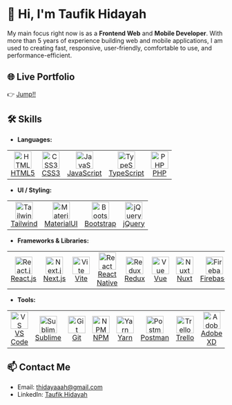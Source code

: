 # 👋 Hi, I'm Taufik Hidayah

My main focus right now is as a **Frontend Web** and **Mobile Developer**. With more than 5 years of experience building web and mobile applications, I am used to creating fast, responsive, user-friendly, comfortable to use, and performance-efficient.

## 🌐 Live Portfolio
👉 [Jump!!](https://thidayah.github.io)

<!--
## 📂 Projects
- **Project Name 1** – A short description.
- **Project Name 2** – Another cool project.
- **More...** – I’m always building!
-->

## 🛠️ Skills
- **Languages:**
<table>
  <tr>
    <td align="center">
      <a href="https://developer.mozilla.org/en-US/docs/Web/HTML" target="_blank">
        <img src="https://cdn.jsdelivr.net/gh/devicons/devicon/icons/html5/html5-original.svg" width="40" alt="HTML5"/>
        <br/>HTML5
      </a>
    </td>
    <td align="center">
      <a href="https://developer.mozilla.org/en-US/docs/Web/CSS" target="_blank">
        <img src="https://cdn.jsdelivr.net/gh/devicons/devicon/icons/css3/css3-original.svg" width="40" alt="CSS3"/>
        <br/>CSS3
      </a>
    </td>
    <td align="center">
      <a href="https://developer.mozilla.org/en-US/docs/Web/JavaScript" target="_blank">
        <img src="https://cdn.jsdelivr.net/gh/devicons/devicon/icons/javascript/javascript-original.svg" width="40" alt="JavaScript"/>
        <br/>JavaScript
      </a>
    </td>
    <td align="center">
      <a href="https://www.typescriptlang.org/" target="_blank">
        <img src="https://cdn.jsdelivr.net/gh/devicons/devicon/icons/typescript/typescript-original.svg" width="40" alt="TypeScript"/>
        <br/>TypeScript
      </a>
    </td>
    <td align="center">
      <a href="https://www.php.net/" target="_blank">
        <img src="https://cdn.jsdelivr.net/gh/devicons/devicon/icons/php/php-original.svg" width="40" alt="PHP"/>
        <br/>PHP
      </a>
    </td>
  </tr>
</table>

- **UI / Styling:**
<table>
  <tr>
    <td align="center">
      <a href="https://tailwindcss.com/" target="_blank">
        <img src="https://www.vectorlogo.zone/logos/tailwindcss/tailwindcss-icon.svg" width="40" alt="Tailwind CSS"/>
        <br/>Tailwind
      </a>
    </td>
    <td align="center">
      <a href="https://mui.com/" target="_blank">
        <img src="https://cdn.jsdelivr.net/gh/devicons/devicon/icons/materialui/materialui-original.svg" width="40" alt="Material UI"/>
        <br/>MaterialUI
      </a>
    </td>
    <td align="center">
      <a href="https://getbootstrap.com/" target="_blank">
        <img src="https://cdn.jsdelivr.net/gh/devicons/devicon/icons/bootstrap/bootstrap-original.svg" width="40" alt="Bootstrap"/>
        <br/>Bootstrap
      </a>
    </td>
    <td align="center">
      <a href="https://jquery.com/" target="_blank">
        <img src="https://cdn.jsdelivr.net/gh/devicons/devicon/icons/jquery/jquery-original.svg" width="40" alt="jQuery"/>
        <br/>jQuery
      </a>
    </td>
  </tr>
</table>

- **Frameworks & Libraries:**
<table>
  <tr>
    <td align="center">
      <a href="https://reactjs.org/" target="_blank">
        <img src="https://cdn.jsdelivr.net/gh/devicons/devicon/icons/react/react-original.svg" width="40" alt="React.js"/>
        <br/>React.js
      </a>
    </td>
    <td align="center">
      <a href="https://nextjs.org/" target="_blank">
        <img src="https://cdn.jsdelivr.net/gh/devicons/devicon/icons/nextjs/nextjs-original.svg" width="40" alt="Next.js"/>
        <br/>Next.js
      </a>
    </td>
    <td align="center">
      <a href="https://vitejs.dev/" target="_blank">
        <img src="https://vite.dev/logo.svg" width="40" alt="Vite"/>
        <br/>Vite
      </a>
    </td>
    <td align="center">
      <a href="https://reactnative.dev/" target="_blank">
        <img src="https://cdn.jsdelivr.net/gh/devicons/devicon/icons/react/react-original.svg" width="40" alt="React Native"/>
        <br/>React Native
      </a>
    </td>
    <td align="center">
      <a href="https://redux.js.org/" target="_blank">
        <img src="https://cdn.jsdelivr.net/gh/devicons/devicon/icons/redux/redux-original.svg" width="40" alt="Redux"/>
        <br/>Redux
      </a>
    </td>
    <td align="center">
      <a href="https://vuejs.org/" target="_blank">
        <img src="https://cdn.jsdelivr.net/gh/devicons/devicon/icons/vuejs/vuejs-original.svg" width="40" alt="Vue"/>
        <br/>Vue
      </a>
    </td>
    <td align="center">
      <a href="https://nuxt.com/" target="_blank">
        <img src="https://cdn.jsdelivr.net/gh/devicons/devicon/icons/nuxtjs/nuxtjs-original.svg" width="40" alt="Nuxt"/>
        <br/>Nuxt
      </a>
    </td>
    <td align="center">
      <a href="https://firebase.google.com/" target="_blank">
        <img src="https://cdn.jsdelivr.net/gh/devicons/devicon/icons/firebase/firebase-plain.svg" width="40" alt="Firebase"/>
        <br/>Firebase
      </a>
    </td>
    <td align="center">
      <a href="https://laravel.com/" target="_blank">
        <img src="https://www.vectorlogo.zone/logos/laravel/laravel-icon.svg" width="40" alt="Laravel"/>
        <br/>Laravel
      </a>
    </td>
    <td align="center">
      <a href="https://codeigniter.com/" target="_blank">
        <img src="https://cdn.jsdelivr.net/gh/devicons/devicon/icons/codeigniter/codeigniter-plain.svg" width="40" alt="CodeIgniter"/>
        <br/>CodeIgniter
      </a>
    </td>
    <td align="center">
      <a href="https://nodejs.org/" target="_blank">
        <img src="https://cdn.jsdelivr.net/gh/devicons/devicon/icons/nodejs/nodejs-original.svg" width="40" alt="Node.js"/>
        <br/>Node.js
      </a>
    </td>
  </tr>
</table>

- **Tools:**
<table>
  <tr>
    <td align="center">
      <a href="https://code.visualstudio.com/" target="_blank">
        <img src="https://cdn.jsdelivr.net/gh/devicons/devicon/icons/vscode/vscode-original.svg" width="40" alt="VS Code"/>
        <br/>VS Code
      </a>
    </td>
    <td align="center">
      <a href="https://www.sublimetext.com/" target="_blank">
        <img src="https://upload.wikimedia.org/wikipedia/en/d/d2/Sublime_Text_3_logo.png" width="40" alt="Sublime Text"/>
        <br/>Sublime
      </a>
    </td>
    <td align="center">
      <a href="https://git-scm.com/" target="_blank">
        <img src="https://cdn.jsdelivr.net/gh/devicons/devicon/icons/git/git-original.svg" width="40" alt="Git"/>
        <br/>Git
      </a>
    </td>
    <td align="center">
      <a href="https://www.npmjs.com/" target="_blank">
        <img src="https://cdn.jsdelivr.net/gh/devicons/devicon/icons/npm/npm-original-wordmark.svg" width="40" alt="NPM"/>
        <br/>NPM
      </a>
    </td>
    <td align="center">
      <a href="https://yarnpkg.com/" target="_blank">
        <img src="https://cdn.jsdelivr.net/gh/devicons/devicon/icons/yarn/yarn-original.svg" width="40" alt="Yarn"/>
        <br/>Yarn
      </a>
    </td>
    <td align="center">
      <a href="https://www.postman.com/" target="_blank">
        <img src="https://www.vectorlogo.zone/logos/getpostman/getpostman-icon.svg" width="40" alt="Postman"/>
        <br/>Postman
      </a>
    </td>
    <td align="center">
      <a href="https://trello.com/" target="_blank">
        <img src="https://cdn.jsdelivr.net/gh/devicons/devicon/icons/trello/trello-plain.svg" width="40" alt="Trello"/>
        <br/>Trello
      </a>
    </td>
    <td align="center">
      <a href="https://www.adobe.com/products/xd.html" target="_blank">
        <img src="https://cdn.jsdelivr.net/gh/devicons/devicon/icons/xd/xd-plain.svg" width="40" alt="Adobe XD"/>
        <br/>Adobe XD
      </a>
    </td>
    <td align="center">
      <a href="https://figma.com/" target="_blank">
        <img src="https://cdn.jsdelivr.net/gh/devicons/devicon/icons/figma/figma-original.svg" width="40" alt="Figma"/>
        <br/>Figma
      </a>
    </td>
    <td align="center">
      <a href="https://chat.openai.com/" target="_blank">
        <img src="https://upload.wikimedia.org/wikipedia/commons/0/04/ChatGPT_logo.svg" width="40" alt="ChatGPT"/>
        <br/>ChatGPT
      </a>
    </td>
  </tr>
</table>


## 📫 Contact Me
- Email: thidayaaah@gmail.com
- LinkedIn: [Taufik Hidayah](https://linkedin.com/in/thidayah)

